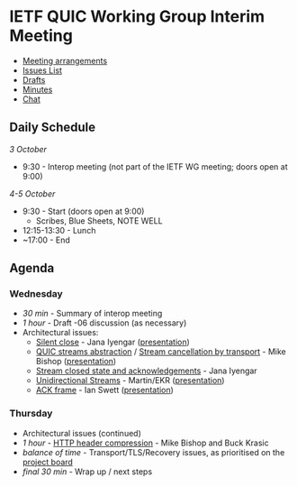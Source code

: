 # IETF QUIC Working Group Interim Meeting

* [Meeting arrangements](https://github.com/quicwg/wg-materials/blob/master/interim-17-10/arrangements.md)
* [Issues List](https://github.com/quicwg/base-drafts/issues)
* [Drafts](https://github.com/quicwg/base-drafts)
* [Minutes](http://etherpad.tools.ietf.org:9000/p/notes-interim-17-10-quic)
* [Chat](xmpp:quic@jabber.ietf.org?join)

## Daily Schedule

_3 October_

* 9:30 - Interop meeting (not part of the IETF WG meeting; doors open at 9:00)

_4-5 October_

* 9:30 - Start (doors open at 9:00)
  * Scribes, Blue Sheets, NOTE WELL
* 12:15-13:30 - Lunch
* ~17:00 - End

## Agenda

### Wednesday

* _30 min_ - Summary of interop meeting
* _1 hour_ - Draft -06 discussion (as necessary)
* Architectural issues:
  * [Silent close](https://github.com/quicwg/base-drafts/issues/61) - Jana Iyengar ([presentation](https://github.com/quicwg/wg-materials/blob/master/interim-17-10/connection-close.pdf))
  * [QUIC streams abstraction](https://github.com/quicwg/base-drafts/issues/783) / [Stream cancellation by transport](https://github.com/quicwg/base-drafts/issues/485) - Mike Bishop ([presentation](https://github.com/quicwg/wg-materials/blob/master/interim-17-10/stream-abstraction.pdf))
  * [Stream closed state and acknowledgements](https://github.com/quicwg/base-drafts/issues/743) - Jana Iyengar
  * [Unidirectional Streams](https://github.com/quicwg/base-drafts/issues/175) - Martin/EKR ([presentation](https://github.com/quicwg/wg-materials/blob/master/interim-17-10/unidirectional.pdf))
  * [ACK frame](https://github.com/quicwg/base-drafts/issues/644) - Ian Swett ([presentation](https://github.com/quicwg/wg-materials/blob/master/interim-17-10/ack-recovery.pdf))

### Thursday

* Architectural issues (continued)
* _1 hour_ - [HTTP header compression](https://github.com/quicwg/wg-materials/blob/master/interim-17-10/header-compresion.pdf) - Mike Bishop and Buck Krasic
* _balance of time_ - Transport/TLS/Recovery issues, as prioritised on the [project board](https://github.com/quicwg/base-drafts/projects/2?)
* _final 30 min_ - Wrap up / next steps
